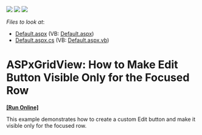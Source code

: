 <!-- default badges list -->
![](https://img.shields.io/endpoint?url=https://codecentral.devexpress.com/api/v1/VersionRange/128534999/13.1.4%2B)
[![](https://img.shields.io/badge/Open_in_DevExpress_Support_Center-FF7200?style=flat-square&logo=DevExpress&logoColor=white)](https://supportcenter.devexpress.com/ticket/details/E20045)
[![](https://img.shields.io/badge/📖_How_to_use_DevExpress_Examples-e9f6fc?style=flat-square)](https://docs.devexpress.com/GeneralInformation/403183)
<!-- default badges end -->
<!-- default file list -->
*Files to look at*:

* [Default.aspx](./CS/WebSite/Default.aspx) (VB: [Default.aspx](./VB/WebSite/Default.aspx))
* [Default.aspx.cs](./CS/WebSite/Default.aspx.cs) (VB: [Default.aspx.vb](./VB/WebSite/Default.aspx.vb))
<!-- default file list end -->
# ASPxGridView: How to Make Edit Button Visible Only for the Focused Row 
<!-- run online -->
**[[Run Online]](https://codecentral.devexpress.com/e20045/)**
<!-- run online end -->


<p>This example demonstrates how to create a custom Edit button and make it visible only for the focused row. </p>

<br/>


